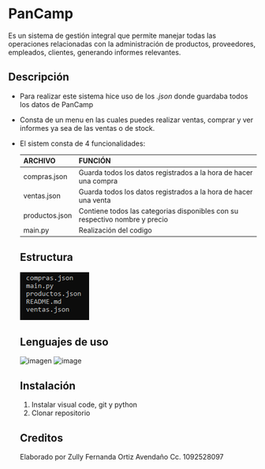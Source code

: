 # PanCamp

Es un sistema de gestión integral que permite manejar todas las operaciones relacionadas con la administración de productos, proveedores, empleados, clientes, generando informes relevantes. 

## Descripción 

* Para realizar este sistema hice uso de los *.json* donde guardaba todos los datos de PanCamp
* Consta de un menu en las cuales puedes realizar ventas, comprar y ver informes ya sea de las ventas o de stock.
* El sistem consta de 4 funcionalidades:
    
    | ARCHIVO | FUNCIÓN |
    | --- | --- |
    | compras.json| Guarda todos los datos registrados a la hora de hacer una compra |
    | ventas.json | Guarda todos los datos registrados a la hora de hacer una venta |
    | productos.json | Contiene todos las categorias disponibles con su respectivo nombre y precio |
    | main.py | Realización del codigo |
    

    ## Estructura 
    ![alt text](image.png) 

    ## Lenguajes de uso 

    ![imagen](https://img.shields.io/badge/Python-FFD43B?style=for-the-badge&logo=python&logoColor=blue) ![image](https://img.shields.io/badge/json-5E5C5C?style=for-the-badge&logo=json&logoColor=white)

    
    ## Instalación 

    1. Instalar visual code, git y python 
    2. Clonar repositorio 

    ## Creditos 

    Elaborado por Zully Fernanda Ortiz Avendaño Cc. 1092528097




